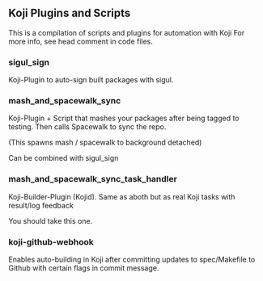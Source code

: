 ## Koji Plugins and Scripts ##

This is a compilation of scripts and plugins for automation with Koji
For more info, see head comment in code files.

### sigul_sign ###

Koji-Plugin to auto-sign built packages with sigul.

### mash_and_spacewalk_sync ###

Koji-Plugin + Script that mashes your packages after being tagged to testing. Then calls Spacewalk to sync the repo.

(This spawns mash / spacewalk to background detached)

Can be combined with sigul_sign

### mash_and_spacewalk_sync_task_handler ###

Koji-Builder-Plugin (Kojid). Same as aboth but as real Koji tasks with result/log feedback

You should take this one.

### koji-github-webhook ###

Enables auto-building in Koji after committing updates to spec/Makefile to Github with certain flags in commit message.

